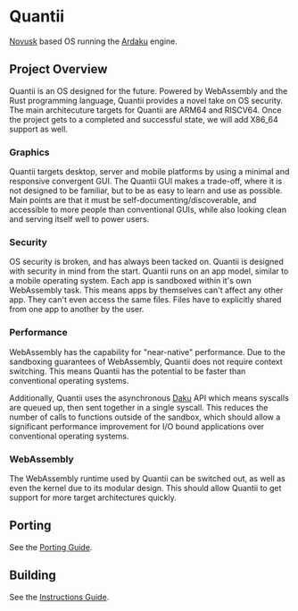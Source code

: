 # Quantii
[Novusk](https://github.com/NathanMcMillan54/novusk/) based OS running the
[Ardaku](https://github.com/ardaku/ardaku/) engine.

## Project Overview
Quantii is an OS designed for the future.  Powered by WebAssembly and the Rust
programming language, Quantii provides a novel take on OS security.  The main
architecuture targets for Quantii are ARM64 and RISCV64.  Once the project gets
to a completed and successful state, we will add X86\_64 support as well.

### Graphics
Quantii targets desktop, server and mobile platforms by using a minimal and
responsive convergent GUI.  The Quantii GUI makes a trade-off, where it is
not designed to be familiar, but to be as easy to learn and use as possible.
Main points are that it must be self-documenting/discoverable, and accessible
to more people than conventional GUIs, while also looking clean and serving
itself well to power users.

### Security
OS security is broken, and has always been tacked on.  Quantii is designed with
security in mind from the start.  Quantii runs on an app model, similar to a
mobile operating system.  Each app is sandboxed within it's own WebAssembly
task.  This means apps by themselves can't affect any other app.  They can't
even access the same files.  Files have to explicitly shared from one app to
another by the user.

### Performance
WebAssembly has the capability for "near-native" performance.  Due to the
sandboxing guarantees of WebAssembly, Quantii does not require context
switching.  This means Quantii has the potential to be faster than conventional
operating systems.

Additionally, Quantii uses the asynchronous
[Daku](https://github.com/ardaku/daku) API which means syscalls are queued up,
then sent together in a single syscall.  This reduces the number of calls to
functions outside of the sandbox, which should allow a significant performance
improvement for I/O bound applications over conventional operating systems.

### WebAssembly
The WebAssembly runtime used by Quantii can be switched out, as well as even
the kernel due to its modular design.  This should allow Quantii to get support
for more target architectures quickly.

## Porting
See the [Porting Guide](PORTING.md).

## Building
See the [Instructions Guide](BUILDING.md).
